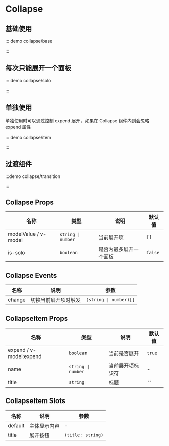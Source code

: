 # Collapse

## 基础使用

::: demo collapse/base

:::

## 每次只能展开一个面板

::: demo collapse/solo

:::

## 单独使用

单独使用时可以通过控制 expend 展开，如果在 Collapse 组件内则会忽略 expend 属性

::: demo collapse/item

:::

## 过渡组件

:::demo collapse/transition

:::

## Collapse Props

| 名称                 | 类型               | 说明                   | 默认值  |
| -------------------- | ------------------ | ---------------------- | ------- |
| modelValue / v-model | `string \| number` | 当前展开项             | `[]`    |
| is-solo              | `boolean`          | 是否为最多展开一个面板 | `false` |

## Collapse Events

| 名称   | 说明                 | 参数                   |
| ------ | -------------------- | ---------------------- |
| change | 切换当前展开项时触发 | `(string \| number)[]` |

## CollapseItem Props

| 名称                    | 类型               | 说明             | 默认值 |
| ----------------------- | ------------------ | ---------------- | ------ |
| expend / v-model:expend | `boolean`          | 当前是否展开     | `true` |
| name                    | `string \| number` | 当前展开项标识符 | -      |
| title                   | `string`           | 标题             | `''`   |

## CollapseItem Slots

| 名称    | 说明         | 参数              |
| ------- | ------------ | ----------------- |
| default | 主体显示内容 | -                 |
| title   | 展开按钮     | `(title: string)` |
